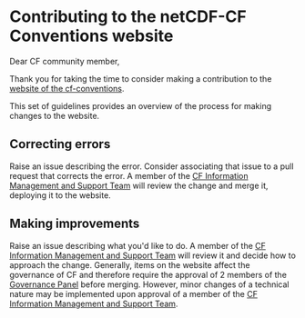 # Contributing to the netCDF-CF Conventions website

Dear CF community member,

Thank you for taking the time to consider making a contribution to the [website of the cf-conventions](cf-website).

This set of guidelines provides an overview of the process for making changes to the website.

## Correcting errors
Raise an issue describing the error.
Consider associating that issue to a pull request that corrects the error.
A member of the [CF Information Management and Support Team](info-mgmt) will review the change and merge it, deploying it to the website.

## Making improvements
Raise an issue describing what you'd like to do.
A member of the [CF Information Management and Support Team](info-mgmt) will review it and decide how to approach the change.
Generally, items on the website affect the governance of CF and therefore require the approval of 2 members of the [Governance Panel](gov-panel) before merging.
However, minor changes of a technical nature may be implemented upon approval of a member of the [CF Information Management and Support Team](info-mgmt).

[cf-website]: http://cfconventions.org/
[info-mgmt]: https://github.com/orgs/cf-convention/teams/info-mgmt
[gov-panel]: http://cfconventions.org/governance.html
